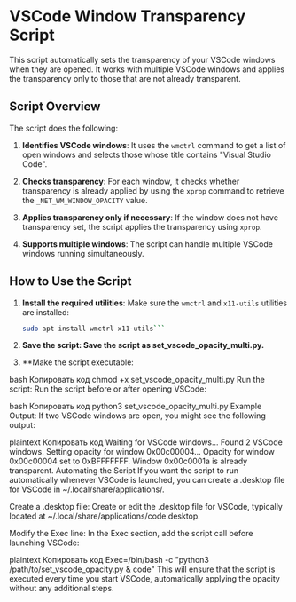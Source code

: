 # VSCode Window Transparency Script

This script automatically sets the transparency of your VSCode windows when they are opened. It works with multiple VSCode windows and applies the transparency only to those that are not already transparent.

## Script Overview

The script does the following:
1. **Identifies VSCode windows**:
   It uses the `wmctrl` command to get a list of open windows and selects those whose title contains "Visual Studio Code".
   
2. **Checks transparency**:
   For each window, it checks whether transparency is already applied by using the `xprop` command to retrieve the `_NET_WM_WINDOW_OPACITY` value.

3. **Applies transparency only if necessary**:
   If the window does not have transparency set, the script applies the transparency using `xprop`.

4. **Supports multiple windows**:
   The script can handle multiple VSCode windows running simultaneously.

## How to Use the Script

1. **Install the required utilities**:
   Make sure the `wmctrl` and `x11-utils` utilities are installed:
   ```bash
   sudo apt install wmctrl x11-utils```

2. **Save the script: Save the script as set_vscode_opacity_multi.py.**

3. **Make the script executable:

bash
Копировать код
chmod +x set_vscode_opacity_multi.py
Run the script: Run the script before or after opening VSCode:

bash
Копировать код
python3 set_vscode_opacity_multi.py
Example Output:
If two VSCode windows are open, you might see the following output:

plaintext
Копировать код
Waiting for VSCode windows...
Found 2 VSCode windows.
Setting opacity for window 0x00c00004...
Opacity for window 0x00c00004 set to 0xBFFFFFFF.
Window 0x00c0001a is already transparent.
Automating the Script
If you want the script to run automatically whenever VSCode is launched, you can create a .desktop file for VSCode in ~/.local/share/applications/.

Create a .desktop file: Create or edit the .desktop file for VSCode, typically located at ~/.local/share/applications/code.desktop.

Modify the Exec line: In the Exec section, add the script call before launching VSCode:

plaintext
Копировать код
Exec=/bin/bash -c "python3 /path/to/set_vscode_opacity.py & code"
This will ensure that the script is executed every time you start VSCode, automatically applying the opacity without any additional steps.